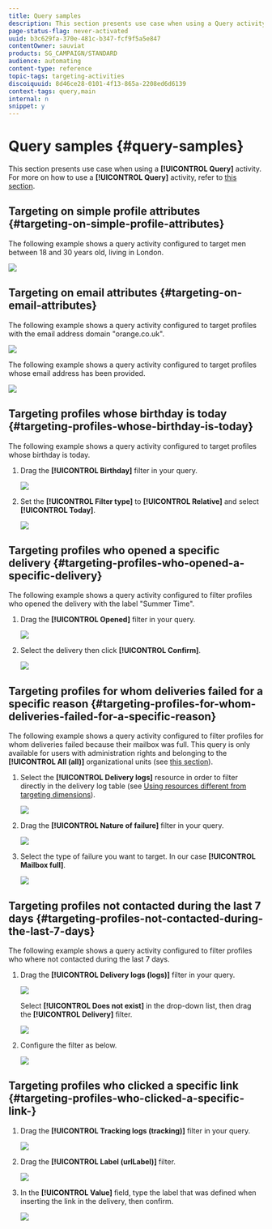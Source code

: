 ```yaml
---
title: Query samples
description: This section presents use case when using a Query activity.
page-status-flag: never-activated
uuid: b3c629fa-370e-481c-b347-fcf9f5a5e847
contentOwner: sauviat
products: SG_CAMPAIGN/STANDARD
audience: automating
content-type: reference
topic-tags: targeting-activities
discoiquuid: 8d46ce28-0101-4f13-865a-2208ed6d6139
context-tags: query,main
internal: n
snippet: y
---
```


# Query samples {#query-samples}

This section presents use case when using a **[!UICONTROL Query]** activity. For more on how to use a **[!UICONTROL Query]** activity, refer to [this section](../../automating/using/query.md).

## Targeting on simple profile attributes {#targeting-on-simple-profile-attributes}

The following example shows a query activity configured to target men between 18 and 30 years old, living in London.

![](assets/query_sample_1.png)

## Targeting on email attributes {#targeting-on-email-attributes}

The following example shows a query activity configured to target profiles with the email address domain "orange.co.uk".

![](assets/query_sample_emaildomain.png)

The following example shows a query activity configured to target profiles whose email address has been provided. 

![](assets/query_sample_emailnotempty.png)

## Targeting profiles whose birthday is today {#targeting-profiles-whose-birthday-is-today}

The following example shows a query activity configured to target profiles whose birthday is today.

1. Drag the **[!UICONTROL Birthday]** filter in your query.

   ![](assets/query_sample_birthday.png)

1. Set the **[!UICONTROL Filter type]** to **[!UICONTROL Relative]** and select **[!UICONTROL Today]**.

   ![](assets/query_sample_birthday2.png)

## Targeting profiles who opened a specific delivery {#targeting-profiles-who-opened-a-specific-delivery}

The following example shows a query activity configured to filter profiles who opened the delivery with the label "Summer Time".

1. Drag the **[!UICONTROL Opened]** filter in your query.

   ![](assets/query_sample_opened.png)

1. Select the delivery then click **[!UICONTROL Confirm]**.

   ![](assets/query_sample_opened2.png)

## Targeting profiles for whom deliveries failed for a specific reason {#targeting-profiles-for-whom-deliveries-failed-for-a-specific-reason}

The following example shows a query activity configured to filter profiles for whom deliveries failed because their mailbox was full. This query is only available for users with administration rights and belonging to the **[!UICONTROL All (all)]** organizational units (see [this section](../../administration/using/organizational-units.md)).

1. Select the **[!UICONTROL Delivery logs]** resource in order to filter directly in the delivery log table (see [Using resources different from targeting dimensions](../../automating/using/using-resources-different-from-targeting-dimensions.md)).

   ![](assets/query_sample_failure1.png)

1. Drag the **[!UICONTROL Nature of failure]** filter in your query.

   ![](assets/query_sample_failure2.png)

1. Select the type of failure you want to target. In our case **[!UICONTROL Mailbox full]**.

   ![](assets/query_sample_failure3.png)

## Targeting profiles not contacted during the last 7 days {#targeting-profiles-not-contacted-during-the-last-7-days}

The following example shows a query activity configured to filter profiles who where not contacted during the last 7 days.

1. Drag the **[!UICONTROL Delivery logs (logs)]** filter in your query.

   ![](assets/query_sample_7days.png)

   Select **[!UICONTROL Does not exist]** in the drop-down list, then drag the **[!UICONTROL Delivery]** filter.

   ![](assets/query_sample_7days1.png)

1. Configure the filter as below.

   ![](assets/query_sample_7days2.png)

## Targeting profiles who clicked a specific link {#targeting-profiles-who-clicked-a-specific-link-}

1. Drag the **[!UICONTROL Tracking logs (tracking)]** filter in your query.

   ![](assets/query_sample_trackinglogs.png)

1. Drag the **[!UICONTROL Label (urlLabel)]** filter.

   ![](assets/query_sample_trackinglogs2.png)

1. In the **[!UICONTROL Value]** field, type the label that was defined when inserting the link in the delivery, then confirm.

   ![](assets/query_sample_trackinglogs3.png)
